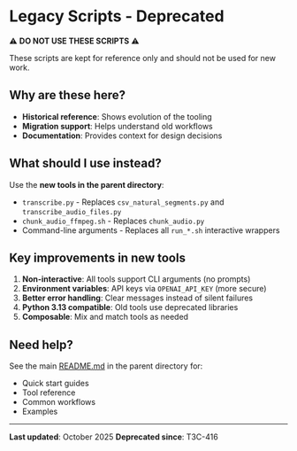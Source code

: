# Legacy Scripts - Deprecated

⚠️ **DO NOT USE THESE SCRIPTS** ⚠️

These scripts are kept for reference only and should not be used for new work.

## Why are these here?

- **Historical reference**: Shows evolution of the tooling
- **Migration support**: Helps understand old workflows
- **Documentation**: Provides context for design decisions

## What should I use instead?

Use the **new tools in the parent directory**:

- `transcribe.py` - Replaces `csv_natural_segments.py` and `transcribe_audio_files.py`
- `chunk_audio_ffmpeg.sh` - Replaces `chunk_audio.py`
- Command-line arguments - Replaces all `run_*.sh` interactive wrappers

## Key improvements in new tools

1. **Non-interactive**: All tools support CLI arguments (no prompts)
2. **Environment variables**: API keys via `OPENAI_API_KEY` (more secure)
3. **Better error handling**: Clear messages instead of silent failures
4. **Python 3.13 compatible**: Old tools use deprecated libraries
5. **Composable**: Mix and match tools as needed

## Need help?

See the main [README.md](../README.md) in the parent directory for:

- Quick start guides
- Tool reference
- Common workflows
- Examples

---

**Last updated**: October 2025
**Deprecated since**: T3C-416
